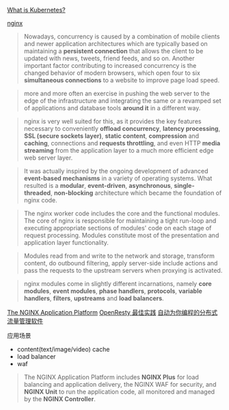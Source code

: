[What is Kubernetes?](https://kubernetes.io/docs/concepts/overview/what-is-kubernetes/)

[nginx](http://aosabook.org/en/nginx.html)

> Nowadays, concurrency is caused by a combination of mobile clients and newer application architectures which are typically based on maintaining a **persistent connection** that allows the client to be updated with news, tweets, friend feeds, and so on. Another important factor contributing to increased concurrency is the changed behavior of modern browsers, which open four to six **simultaneous connections** to a website to improve page load speed.

> more and more often an exercise in pushing the web server to the edge of the infrastructure and integrating the same or a revamped set of applications and database tools **around it** in a different way.

> nginx is very well suited for this, as it provides the key features necessary to conveniently **offload concurrency**, **latency processing**, **SSL (secure sockets layer)**, **static content**, **compression** and **caching**, connections and **requests throttling**, and even HTTP **media streaming** from the application layer to a much more efficient edge web server layer.

>  It was actually inspired by the ongoing development of advanced **event-based mechanisms** in a variety of operating systems. What resulted is a **modular**, **event-driven**, **asynchronous**, **single-threaded**, **non-blocking** architecture which became the foundation of nginx code.

> The nginx worker code includes the core and the functional modules. The core of nginx is responsible for maintaining a tight run-loop and executing appropriate sections of modules' code on each stage of request processing. Modules constitute most of the presentation and application layer functionality. 

> Modules read from and write to the network and storage, transform content, do outbound filtering, apply server-side include actions and pass the requests to the upstream servers when proxying is activated.

>  nginx modules come in slightly different incarnations, namely **core modules**, **event modules**, **phase handlers**, **protocols**, **variable handlers**, **filters**, **upstreams** and **load balancers**. 

[The NGINX Application Platform](https://www.nginx.com/products/)
[OpenResty 最佳实践](https://moonbingbing.gitbooks.io/openresty-best-practices/content/)
[自动为你编程的分布式流量管理软件](https://openresty.com/en/)

应用场景
- content(text/image/video) cache
- load balancer
- waf

>  The NGINX Application Platform includes **NGINX Plus** for load balancing and application delivery, the NGINX WAF for security, and **NGINX Unit** to run the application code, all monitored and managed by the **NGINX Controller**.